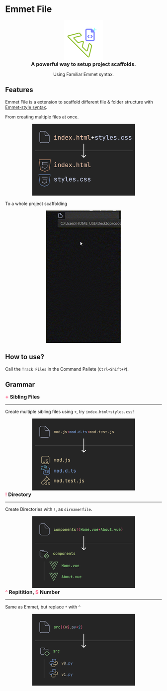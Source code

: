 # Emmet File

<center>
    <img src="https://raw.githubusercontent.com/Crunchitect/emmet-file/master/md_assets/emmetfile.png">
    <h3 style="margin:0;padding:0">A powerful way to setup project scaffolds.</h3>
    <p>Using Familiar Emmet syntax.</p>
</center>

## Features

Emmet File is a extension to scaffold different file & folder structure with [Emmet-style syntax](https://emmet.io/).

From creating multiple files at once.
<center>
    <img src="https://raw.githubusercontent.com/Crunchitect/emmet-file/master/md_assets/emmetfile1.png">
</center>

To a whole project scaffolding
<center>
    <img src="https://raw.githubusercontent.com/Crunchitect/emmet-file/master/md_assets/showoff.gif">
</center>

## How to use?
Call the `Track Files` in the Command Pallete (`Ctrl+Shift+P`).

## Grammar

<h3 style="margin:0;padding:0;">
    <span style="color:#FF6188">+</span> 
    Sibling Files
</h3>
<hr />

Create multiple sibling files using `+`, try `index.html+styles.css`!
<center>
    <img src="https://raw.githubusercontent.com/Crunchitect/emmet-file/master/md_assets/emmetfile2.png">
</center>

<h3 style="margin:0;padding:0;">
    <span style="color:#FF6188">!</span> 
    Directory
</h3>
<hr />

Create Directories with `!`, as `dirname!file`.
<center>
    <img src="https://raw.githubusercontent.com/Crunchitect/emmet-file/master/md_assets/emmetfile3.png">
</center>
<h3 style="margin:0;padding:0;">
    <span style="color:#FF6188">^</span> 
    Repitition,
    <span style="color:#FF6188">$</span> 
    Number
</h3>
<hr />

Same as Emmet, but replace `*` with `^`
<center>
    <img src="https://raw.githubusercontent.com/Crunchitect/emmet-file/master/md_assets/emmetfile4.png">
</center>